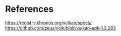 # References

https://registry.khronos.org/vulkan/specs/
https://github.com/zeux/volk/blob/vulkan-sdk-1.3.283

